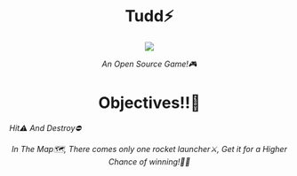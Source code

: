 <h1 align="center">Tudd⚡</h1>

<p align="center"><img src="https://cdn-learn.adafruit.com/assets/assets/000/075/200/small240/gaming_mort_walk.gif?1556902218"></p>

<p align="center"><i>An Open Source Game!🎮</i></p>

<h1 align="center">Objectives!!🎉</h1>
<i align="center">Hit⚠️ And Destroy⛔<i>
<p align="center"><i>In The Map🗺️, There comes only one rocket launcher⚔️, Get it for a Higher Chance of winning!🎉🎉</i></p>

